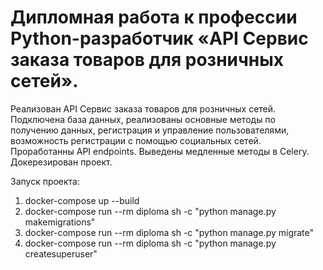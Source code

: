 # Дипломная работа к профессии Python-разработчик «API Сервис заказа товаров для розничных сетей».

  Реализован API Сервис заказа товаров для розничных сетей. Подключена база данных, реализованы основные методы по получению данных, 
регистрация и управление пользователями, возможность регистрации с помощью социальных сетей. Проработанны API endpoints. 
Выведены медленные методы в Celery. Докерезирован проект.

Запуск проекта:

1. docker-compose up --build
2. docker-compose run --rm diploma sh -c "python manage.py makemigrations"
3. docker-compose run --rm diploma sh -c "python manage.py migrate"
4. docker-compose run --rm diploma sh -c "python manage.py createsuperuser"
